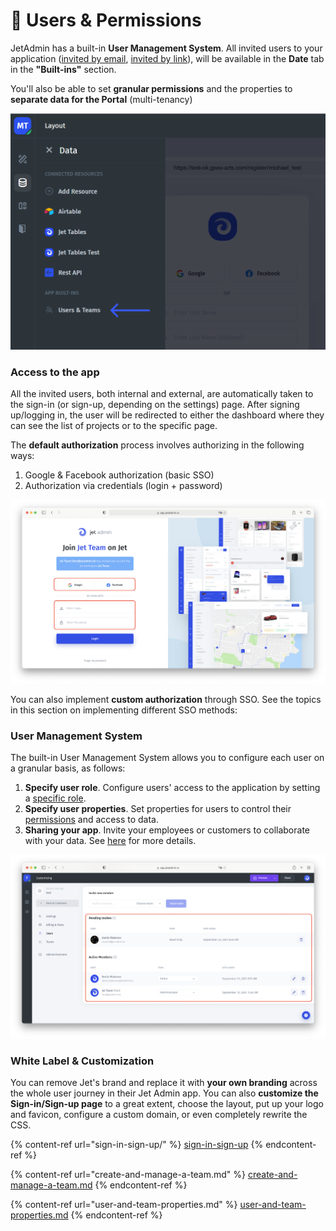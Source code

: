 # 🔐 Users & Permissions

JetAdmin has a built-in **User Management System**. All invited users to your application ([invited by email](sharing-your-app.md#invite-by-email), [invited by link](sharing-your-app.md#invite-by-link)), will be available in the **Date** tab in the **"Built-ins"** section.

You'll also be able to set **granular permissions** and the properties to **separate data for the Portal** (multi-tenancy)

![](../../.gitbook/assets/sdfbt.png)

### Access to the app

All the invited users, both internal and external, are automatically taken to the sign-in (or sign-up, depending on the settings) page. After signing up/logging in, the user will be redirected to either the dashboard where they can see the list of projects or to the specific page.

The **default authorization** process involves authorizing in the following ways:

1. Google & Facebook authorization (basic SSO)
2. Authorization via credentials (login + password)

![](<../../.gitbook/assets/image (871).png>)

You can also implement **custom authorization** through SSO. See the topics in this section on implementing different SSO methods:

### User Management System

The built-in User Management System allows you to configure each user on a granular basis, as follows:&#x20;

1. **Specify user role**. Configure users' access to the application by setting a [specific role](create-and-manage-a-team.md).
2. **Specify user properties**. Set properties for users to control their [permissions](user-and-team-properties.md) and access to data.
3. **Sharing your app**. Invite your employees or customers to collaborate with your data. See [here](sharing-your-app.md) for more details.

![](<../../.gitbook/assets/image (872).png>)

### White Label & Customization

You can remove Jet's brand and replace it with **your own branding** across the whole user journey in their Jet Admin app. You can also **customize the Sign-in/Sign-up page** to a great extent, choose the layout, put up your logo and favicon, configure a custom domain, or even completely rewrite the CSS.

{% content-ref url="sign-in-sign-up/" %}
[sign-in-sign-up](sign-in-sign-up/)
{% endcontent-ref %}

{% content-ref url="create-and-manage-a-team.md" %}
[create-and-manage-a-team.md](create-and-manage-a-team.md)
{% endcontent-ref %}

{% content-ref url="user-and-team-properties.md" %}
[user-and-team-properties.md](user-and-team-properties.md)
{% endcontent-ref %}
